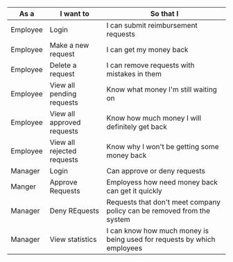 |As a| I want to | So that I|
|----|-----------|--------|
|Employee| Login | I can submit reimbursement requests|
|Employee|Make a new request| I can get my money back|
|Employee|Delete a request|I can remove requests with mistakes in them|
|Employee|View all pending requests|Know what money I'm still waiting on|
|Employee|View all approved requests|Know how much money I will definitely get back|
|Employee|View all rejected requests|Know why I won't be getting some money back|
|Manager| Login| Can approve or deny requests|
|Manger|Approve Requests|Employess how need money back can get it quickly|
|Manager| Deny REquests| Requests that don't meet company policy can be removed from the system|
|Manager| View statistics| I can know how much money is being used for requests by which employees| 